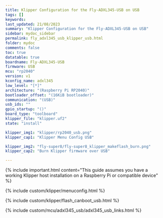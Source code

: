 ```yaml
---
title: Klipper Configuration for the Fly-ADXL345-USB on USB
tags: []
keywords: 
last_updated: 21/08/2023
summary: "Klipper Configuration for the Fly-ADXL345-USB on USB"
sidebar: mydoc_sidebar
permalink: fly_adxl345_usb_klipper_usb.html
folder: mydoc
comments: false
toc: true
datatable: true
boardname: Fly-ADXL345-USB
firmware: USB
mcu: "rp2040"
version: v1
kconfig_name: adxl345
low_level: "[*]"
architecture: "(Raspberry Pi RP2040)"
bootloader_offset: "(16KiB bootloader)"
communication: "(USB)"
usb_ids: ""
gpio_startup: "()"
board_type: "toolboard"
klipper_file: "klipper.uf2"
state: "install"

klipper_img1: "klipper/rp2040_usb.png"
klipper_cap1: "Klipper Menu Config USB"

klipper_img2: "fly-super8/fly-super8_klipper_makeflash_burn.png"
klipper_cap2: "Burn Klipper firmware over USB"

---
```

{% include important.html content="This guide assumes you have a working Klipper host installation on a Raspberry Pi or compatible device" %}

{% include custom/klipper/menuconfig.html %}

{% include custom/klipper/flash_canboot_usb.html %}

{% include custom/mcu/adxl345_usb/adxl345_usb_links.html %}
